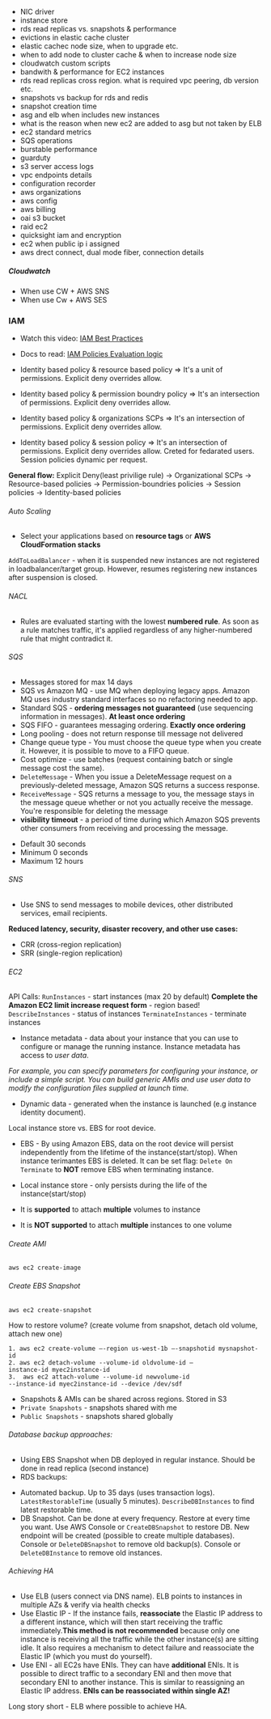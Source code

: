 * NIC driver
* instance store
* rds read replicas vs. snapshots & performance
* evictions in elastic cache cluster
* elastic cachec node size, when to upgrade etc.
* when to add node to cluster cache & when to increase node size
* cloudwatch custom scripts
* bandwith & performance for EC2 instances
* rds read replicas cross region. what is required vpc peering, db version etc.
* snapshots vs backup for rds and redis
* snapshot creation time
* asg and elb when includes new instances
* what is the reason when new ec2 are added to asg but not taken by ELB
* ec2 standard metrics
* SQS operations
* burstable performance
* guarduty
* s3 server access logs
* vpc endpoints details
* configuration recorder
* aws organizations
* aws config
* aws billing 
* oai s3 bucket
* raid ec2
* quicksight iam and encryption
* ec2 when public ip i assigned
* aws drect connect, dual mode fiber, connection details




##### Cloudwatch
* When use CW + AWS SNS
* When use Cw + AWS SES

### IAM
* Watch this video: [IAM Best Practices](https://www.youtube.com/watch?v=_wiGpBQGCjU)
* Docs to read: [IAM Policies Evaluation logic](https://docs.aws.amazon.com/IAM/latest/UserGuide/reference_policies_evaluation-logic.html#policy-eval-denyallow)

* Identity based policy & resource based policy => It's a unit of permissions. Explicit deny overrides allow.
* Identity based policy & permission boundry policy => It's an intersection of permissions. Explicit deny overrides allow.
* Identity based policy & organizations SCPs => It's an intersection of permissions. Explicit deny overrides allow.
* Identity based policy & session policy => It's an intersection of permissions. Explicit deny overrides allow. Creted for fedarated users. Session policies dynamic per request.

**General flow:** Explicit Deny(least privilige rule) -> Organizational SCPs -> Resource-based policies -> Permission-boundries policies -> Session policies -> Identity-based policies

###### Auto Scaling
* Select your applications based on **resource tags** or **AWS CloudFormation stacks**

`AddToLoadBalancer` - when it is suspended new instances are not registered in loadbalancer/target group. However, resumes registering new instances after suspension is closed.


###### NACL
* Rules are evaluated starting with the lowest **numbered rule**. As soon as a rule matches traffic, it's applied regardless of any higher-numbered rule that might contradict it.

###### SQS
* Messages stored for max 14 days
* SQS vs Amazon MQ - use MQ when deploying legacy apps. Amazon MQ uses industry standard interfaces so no refactoring needed to app.
* Standard SQS - **ordering messages not guaranteed** (use sequencing information in messages). **At least once ordering**
* SQS FIFO - guarantees messaging ordering. **Exactly once ordering**
* Long pooling - does not return response till message not delivered
* Change queue type -  You must choose the queue type when you create it. However, it is possible to move to a FIFO queue.
* Cost optimize - use batches (request containing batch or single message cost the same).
* `DeleteMessage` - When you issue a DeleteMessage request on a previously-deleted message, Amazon SQS returns a success response.
* `ReceiveMessage` -  SQS returns a message to you, the message stays in the message queue whether or not you actually receive the message. You're responsible for deleting the message
* **visibility timeout** - a period of time during which Amazon SQS prevents other consumers from receiving and processing the message.
 - Default 30 seconds
 - Minimum 0 seconds
 - Maximum 12 hours

###### SNS
* Use SNS to send messages to mobile devices, other distributed services, email recipients.




**Reduced latency, security, disaster recovery, and other use cases:**
* CRR (cross-region replication)
* SRR (single-region replication)

###### EC2
API Calls:
`RunInstances` - start instances (max 20 by default)
**Complete the Amazon EC2 limit increase request form** - region based!
`DescribeInstances` - status of instances
`TerminateInstances` - terminate instances

* Instance metadata - data about your instance that you can use to configure or manage the running instance. Instance metadata has access to *user data*. 

*For example, you can specify parameters for configuring your instance, or include a simple script. You can build generic AMIs and use user data to modify the configuration files supplied at launch time.*

* Dynamic data - generated when the instance is launched (e.g instance identity document).

Local instance store vs. EBS for root device.
* EBS - By using Amazon EBS, data on the root device will persist independently from the lifetime of the instance(start/stop). When instance terimantes EBS is deleted. It can be set flag: `Delete On Terminate` to **NOT** remove EBS when terminating instance.
* Local instance store - only persists during the life of the instance(start/stop)

* It is **supported** to attach **multiple** volumes to instance
* It is **NOT supported** to attach **multiple** instances to one volume


###### Create AMI
```
aws ec2 create-image
```
###### Create EBS Snapshot
```
aws ec2 create-snapshot
```
How to restore volume? (create volume from snapshot, detach old volume, attach new one)
```
1. aws ec2 create-volume –-region us-west-1b –-snapshotid mysnapshot-id
2. aws ec2 detach-volume --volume-id oldvolume-id –
instance-id myec2instance-id
3.  aws ec2 attach-volume --volume-id newvolume-id
--instance-id myec2instance-id --device /dev/sdf
```
*  Snapshots & AMIs can be shared across regions. Stored in S3
* `Private Snapshots` - snapshots shared with me
* `Public Snapshots` - snapshots shared globally

###### Database backup approaches:
* Using EBS Snapshot when DB deployed in regular instance. Should be done in read replica (second instance)
* RDS backups:
 - Automated backup. Up to 35 days (uses transaction logs). `LatestRestorableTime` (usually 5 minutes). `DescribeDBInstances` to find latest restorable time.
 - DB Snapshot. Can be done at every frequency. Restore at every time you want. Use AWS Console or `CreateDBSnapshot` to restore DB. New endpoint will be created (possible to create multiple databases). Console or `DeleteDBSnapshot` to remove old backup(s). Console or `DeleteDBInstance` to remove old instances.

###### Achieving HA
 * Use ELB (users connect via DNS name). ELB points to instances in multiple AZs & verify via health checks
 * Use Elastic IP - If the instance fails, **reassociate** the Elastic IP address to a different instance, which will then start receiving the traffic immediately.**This method is not recommended** because only one instance is receiving all the traffic while the other instance(s) are sitting idle. It also requires a mechanism to detect failure and reassociate the Elastic IP (which you must do yourself).
 * Use ENI - all EC2s have ENIs. They can have **additional** ENIs.
 It is possible to direct traffic to a secondary ENI and then move that secondary ENI to another instance. This is similar to reassigning an Elastic IP address. **ENIs can be reassociated within single AZ!**

Long story short - ELB where possible to achieve HA.
